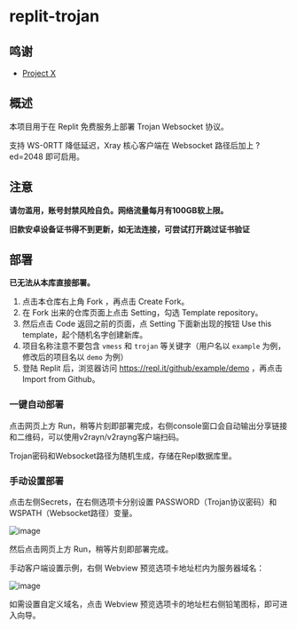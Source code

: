 # replit-trojan

## 鸣谢

- [Project X](https://github.com/XTLS/Xray-core)

## 概述

本项目用于在 Replit 免费服务上部署 Trojan Websocket 协议。

支持 WS-0RTT 降低延迟，Xray 核心客户端在 Websocket 路径后加上 ?ed=2048 即可启用。

## 注意

 **请勿滥用，账号封禁风险自负。网络流量每月有100GB软上限。**
 
 **旧款安卓设备证书得不到更新，如无法连接，可尝试打开跳过证书验证**

## 部署
 
 **已无法从本库直接部署。**

 1. 点击本仓库右上角 Fork ，再点击 Create Fork。   
 2. 在 Fork 出来的仓库页面上点击 Setting，勾选 Template repository。   
 3. 然后点击 Code 返回之前的页面，点 Setting 下面新出现的按钮 Use this template，起个随机名字创建新库。  
 4. 项目名称注意不要包含 `vmess` 和 `trojan` 等关键字（用户名以 `example` 为例，修改后的项目名以 `demo` 为例）  
 5. 登陆 Replit 后，浏览器访问 https://repl.it/github/example/demo ，再点击 Import from Github。

### 一键自动部署

点击网页上方 Run，稍等片刻即部署完成，右侧console窗口会自动输出分享链接和二维码，可以使用v2rayn/v2rayng客户端扫码。

Trojan密码和Websocket路径为随机生成，存储在Repl数据库里。

### 手动设置部署

点击左侧Secrets，在右侧选项卡分别设置 PASSWORD（Trojan协议密码）和 WSPATH（Websocket路径）变量。

![image](https://user-images.githubusercontent.com/98247050/205805317-349f4814-5d1b-4fba-8d53-7de12a7f1810.png)

然后点击网页上方 Run，稍等片刻即部署完成。

手动客户端设置示例，右侧 Webview 预览选项卡地址栏内为服务器域名：

![image](https://user-images.githubusercontent.com/98247050/205805711-75a6ddcf-20c6-4e2c-a90a-05dc979ade45.png)

如需设置自定义域名，点击 Webview 预览选项卡的地址栏右侧铅笔图标，即可进入向导。



